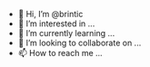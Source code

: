 - 👋 Hi, I’m @brintic
- 👀 I’m interested in ...
- 🌱 I’m currently learning ...
- 💞️ I’m looking to collaborate on ...
- 📫 How to reach me ...

<!---
brintic/brintic is a ✨ special ✨ repository because its `README.md` (this file) appears on your GitHub profile.
You can click the Preview link to take a look at your changes.
--->
